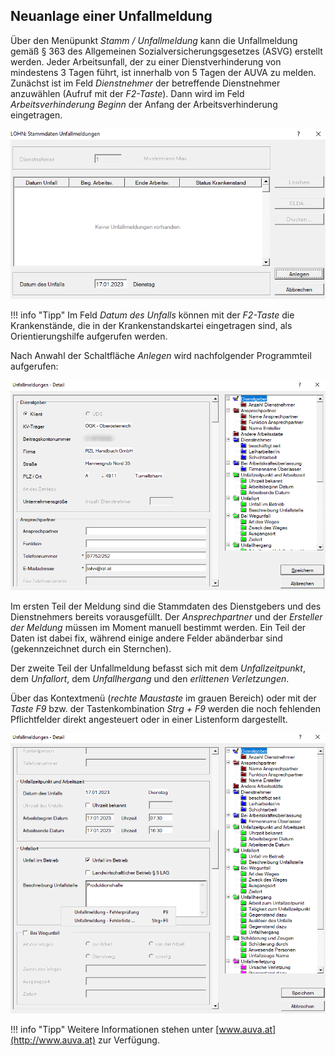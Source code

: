 ## Neuanlage einer Unfallmeldung

Über den Menüpunkt *Stamm / Unfallmeldung* kann die Unfallmeldung gemäß § 363 des Allgemeinen Sozialversicherungsgesetzes (ASVG) erstellt werden. Jeder Arbeitsunfall, der zu einer Dienstverhinderung von mindestens 3 Tagen führt, ist innerhalb von 5 Tagen der AUVA zu melden. Zunächst ist im Feld *Dienstnehmer* der betreffende Dienstnehmer anzuwählen (Aufruf mit der *F2-Taste*). Dann wird im Feld *Arbeitsverhinderung Beginn* der Anfang der Arbeitsverhinderung eingetragen.

![Image](<img/image352.png>)

!!! info "Tipp"
    Im Feld *Datum des Unfalls* können mit der *F2-Taste* die Krankenstände, die in der Krankenstandskartei eingetragen sind, als Orientierungshilfe aufgerufen werden.

Nach Anwahl der Schaltfläche *Anlegen* wird nachfolgender Programmteil aufgerufen:

![Image](<img/image353.png>)

Im ersten Teil der Meldung sind die Stammdaten des Dienstgebers und des Dienstnehmers bereits vorausgefüllt. Der *Ansprechpartner* und der *Ersteller der Meldung* müssen im Moment manuell bestimmt werden. Ein Teil der Daten ist dabei fix, während einige andere Felder abänderbar sind (gekennzeichnet durch ein Sternchen).

Der zweite Teil der Unfallmeldung befasst sich mit dem *Unfallzeitpunkt*, dem *Unfallort*, dem *Unfallhergang* und den *erlittenen Verletzungen*.

Über das Kontextmenü (*rechte Maustaste* im grauen Bereich) oder mit der *Taste F9* bzw. der Tastenkombination *Strg + F9* werden die noch fehlenden Pflichtfelder direkt angesteuert oder in einer Listenform dargestellt.

![Image](<img/image354.png>)

!!! info "Tipp"
    Weitere Informationen stehen unter [www.auva.at](http://www.auva.at) zur Verfügung.